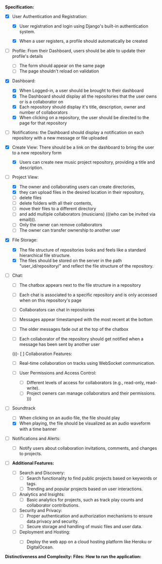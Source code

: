 **Specification:**

- [x] User Authentication and Registration:
  - [x] User registration and login using Django's built-in authentication system.
  - [x] When a user registers, a profile should automatically be created
  
  
- [ ] Profile: From their Dashboard, users should be able to update their profile's details
  - [ ] The form should appear on the same page
  - [ ] The page shouldn't reload on validation

- [x] Dashboard:
  - [x] When Logged-in, a user should be brought to their dashboard
  - [x] The Dashboard should display all the repositories that the user owns or is a collaborator on 
  - [x] Each repository should display it's title, description, owner and number of collaborators
  - [x] When clicking on a repository, the user should be directed to the page for that repository
  
- [ ] Notifications: the Dashboard should display a notification on each repository with a new message or file uploaded

- [x] Create View: There should be a link on the dashboard to bring the user to a new repository form 
  - [x]  Users can create new music project repository, providing a title and description.

- [ ] Project View:
  - [x] The owner and collaborating users can create directories,
  - [x] they can upload files in the desired location in their repository,
  - [ ] delete files 
  - [ ] delete folders with all their contents,
  - [ ] move their files to a different directory
  - [ ] and add multiple collaborators (musicians) (((who can be invited via email))).
  - [ ] Only the owner can remove collaborators
  - [ ] The owner can transfer ownership to another user

- [x] File Storage:
    - [x] The file structure of repositories looks and feels like a standard hierarchical file structure.
    - [x] The files should be stored on the server in the path "user_id/repository/" and reflect the file structure of the repository.

- [ ] Chat:
  - [ ] The chatbox appears next to the file structure in a repository
  - [ ] Each chat is associated to a specific repository and is only accessed when on this repository's page
  - [ ] Collaborators can chat in repositories
  - [ ] Messages appear timestamped with the most recent at the bottom
  - [ ] The older messages fade out at the top of the chatbox
  - [ ] Each collaborator of the repository should get notified when a message has been sent by another user


  (((- [ ] Collaboration Features:
    - [ ] Real-time collaboration on tracks using WebSocket communication.

  - [ ] User Permissions and Access Control:
    - [ ] Different levels of access for collaborators (e.g., read-only, read-write).
    - [ ] Project owners can manage collaborators and their permissions.
  )))

- [ ] Soundtrack
    - [ ] When clicking on an audio file, the file should play 
    - [x] When playing, the file should be visualized as an audio waveform with a time banner

- [ ] Notifications and Alerts:
  - [ ] Notify users about collaboration invitations, comments, and changes to projects.

- [ ] **Additional Features:**
  - [ ] Search and Discovery:
    - [ ] Search functionality to find public projects based on keywords or tags.
    - [ ] Trending and popular projects based on user interactions.

  - [ ] Analytics and Insights:
    - [ ] Basic analytics for projects, such as track play counts and collaborator contributions.

  - [ ] Security and Privacy:
    - [ ] Proper authentication and authorization mechanisms to ensure data privacy and security.
    - [ ] Secure storage and handling of music files and user data.

  - [ ] Deployment and Hosting:
    - [ ] Deploy the web app on a cloud hosting platform like Heroku or DigitalOcean.



**Distinctiveness and Complexity:**
**Files:**
**How to run the application:**